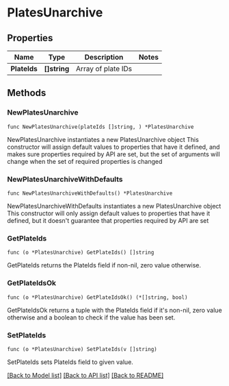 # PlatesUnarchive

## Properties

Name | Type | Description | Notes
------------ | ------------- | ------------- | -------------
**PlateIds** | **[]string** | Array of plate IDs | 

## Methods

### NewPlatesUnarchive

`func NewPlatesUnarchive(plateIds []string, ) *PlatesUnarchive`

NewPlatesUnarchive instantiates a new PlatesUnarchive object
This constructor will assign default values to properties that have it defined,
and makes sure properties required by API are set, but the set of arguments
will change when the set of required properties is changed

### NewPlatesUnarchiveWithDefaults

`func NewPlatesUnarchiveWithDefaults() *PlatesUnarchive`

NewPlatesUnarchiveWithDefaults instantiates a new PlatesUnarchive object
This constructor will only assign default values to properties that have it defined,
but it doesn't guarantee that properties required by API are set

### GetPlateIds

`func (o *PlatesUnarchive) GetPlateIds() []string`

GetPlateIds returns the PlateIds field if non-nil, zero value otherwise.

### GetPlateIdsOk

`func (o *PlatesUnarchive) GetPlateIdsOk() (*[]string, bool)`

GetPlateIdsOk returns a tuple with the PlateIds field if it's non-nil, zero value otherwise
and a boolean to check if the value has been set.

### SetPlateIds

`func (o *PlatesUnarchive) SetPlateIds(v []string)`

SetPlateIds sets PlateIds field to given value.



[[Back to Model list]](../README.md#documentation-for-models) [[Back to API list]](../README.md#documentation-for-api-endpoints) [[Back to README]](../README.md)


